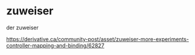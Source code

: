 # zuweiser
der zuweiser

https://derivative.ca/community-post/asset/zuweiser-more-experiments-controller-mapping-and-binding/62827
